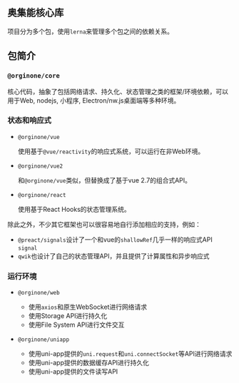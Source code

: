 ## 奥集能核心库


项目分为多个包，使用`lerna`来管理多个包之间的依赖关系。


## 包简介

### `@orginone/core`

核心代码，抽象了包括网络请求、持久化、状态管理之类的框架/环境依赖，可以用于Web, nodejs, 小程序, Electron/nw.js桌面端等多种环境。

### 状态和响应式

* `@orginone/vue`

  使用基于`@vue/reactivity`的响应式系统，可以运行在非Web环境。

* `@orginone/vue2`

  和`@orginone/vue`类似，但替换成了基于vue 2.7的组合式API。

* `@orginone/react`

  使用基于React Hooks的状态管理系统。



除此之外，不少其它框架也可以很容易地自行添加相应的支持，例如：

* `@preact/signals`设计了一个和vue的`shallowRef`几乎一样的响应式API `signal`
* `qwik`也设计了自己的状态管理API，并且提供了计算属性和异步响应式


### 运行环境

* `@orginone/web`

  * 使用`axios`和原生WebSocket进行网络请求
  * 使用Storage API进行持久化
  * 使用File System API进行文件交互

* `@orginone/uniapp`

  * 使用uni-app提供的`uni.request`和`uni.connectSocket`等API进行网络请求
  * 使用uni-app提供的数据缓存API进行持久化
  * 使用uni-app提供的文件读写API